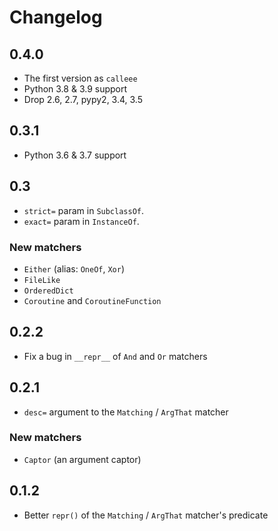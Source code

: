 # Changelog

## 0.4.0

* The first version as `calleee`
* Python 3.8 & 3.9 support
* Drop 2.6, 2.7, pypy2, 3.4, 3.5

## 0.3.1

* Python 3.6 & 3.7 support

## 0.3

* `strict=` param in `SubclassOf`.
* `exact=` param in `InstanceOf`.

### New matchers

* `Either` (alias: `OneOf`, `Xor`)
* `FileLike`
* `OrderedDict`
* `Coroutine` and `CoroutineFunction`

## 0.2.2

* Fix a bug in `__repr__` of `And` and `Or` matchers

## 0.2.1

* `desc=` argument to the `Matching` / `ArgThat` matcher

### New matchers

* `Captor` (an argument captor)

## 0.1.2

* Better `repr()` of the `Matching` / `ArgThat` matcher's predicate
